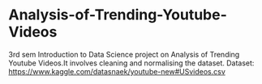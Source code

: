 # Analysis-of-Trending-Youtube-Videos
3rd sem Introduction to Data Science project on Analysis of Trending Youtube Videos.It involves cleaning and normalising the dataset. Dataset: https://www.kaggle.com/datasnaek/youtube-new#USvideos.csv
